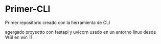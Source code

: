 # Primer-CLI
Primer repositorio creado con la herramienta de CLI

agergado proyectto con fastapi y uvicorn usado en un entorno linux desde WSl en win 11
